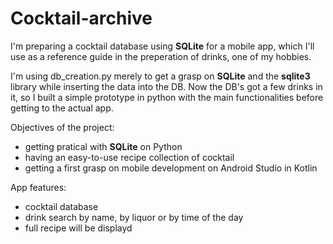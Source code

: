 # Cocktail-archive
I'm preparing a cocktail database using **SQLite** for a mobile app, which I'll use as a reference guide in the preperation of drinks, one of my hobbies.

I'm using db_creation.py merely to get a grasp on **SQLite** and the **sqlite3** library while inserting the data into the DB.
Now the DB's got a few drinks in it, so I built a simple prototype in python with the main functionalities before getting to the actual app.

Objectives of the project:
* getting pratical with **SQLite** on Python
* having an easy-to-use recipe collection of cocktail
* getting a first grasp on mobile development on Android Studio in Kotlin

App features:
* cocktail database
* drink search by name, by liquor or by time of the day
* full recipe will be displayd
